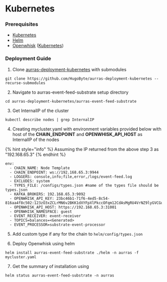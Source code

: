 # Kubernetes

### Prerequisites

* [Kubernetes](../../../../dependencies/kubernetes/)
* [Helm](../../../../dependencies/helm.md)
* [Openwhisk](../../../../dependencies/openwhisk/) \([Kubernetes](../../../../dependencies/openwhisk/deployment/setup-kubernetes/)\)

### Deployment Guide

1. Clone [aurras-deployment-kubernetes](https://github.com/HugoByte/aurras-deployment-kubernetes) with submodules

```text
git clone https://github.com/HugoByte/aurras-deployment-kubernetes --recurse-submodules
```

   2. Navigate to aurras-event-feed-substrate setup directory

```text
cd aurras-deployment-kubernetes/aurras-event-feed-substrate
```

   3. Get InternalIP of the cluster

```text
kubectl describe nodes | grep InternalIP
```

   4. Creating mycluster.yaml with environment variables provided below with host of the **CHAIN\_ENDPOINT** and **OPENWHISK\_API\_HOST** as InternalIP of the nodes 

{% hint style="info" %}
Assuming the IP returned from the above step 3 as "192.168.65.3"
{% endhint %}

```text
env:
  - CHAIN_NAME: Node Template
  - CHAIN_ENDPOINT: ws://192.168.65.3:9944
  - LOGGERS: console,info;file,error,/logs/event-feed.log
  - EXCLUDES: system
  - TYPES_FILE: /configs/types.json #name of the types file should be types.json
  - KAFKA_BROKERS: 192.168.65.3:9092
  - OPENWHISK_API_KEY: 23bc46b1-71f6-4ed5-8c54-816aa4f8c502:123zO3xZCLrMN6v2BKK1dXYFpXlPkccOFqm12CdAsMgRU4VrNZ9lyGVCGuMDGIwP
  - OPENWHISK_API_HOST: https://192.168.65.3:31001
  - OPENWHISK_NAMESPACE: guest
  - EVENT_RECEIVER: event-receiver
  - TOPICS=balances=<Generated>
  - EVENT_PROCESSOR=substrate-event-processor
```

5. Add custom type if any for the chain to `helm/config/types.json`

6. Deploy Openwhisk using helm

```text
helm install aurras-event-feed-substrate ./helm -n aurras -f mycluster.yaml
```

  7. Get the summary of installation using

```text
helm status aurras-event-feed-substrate -n aurras
```

